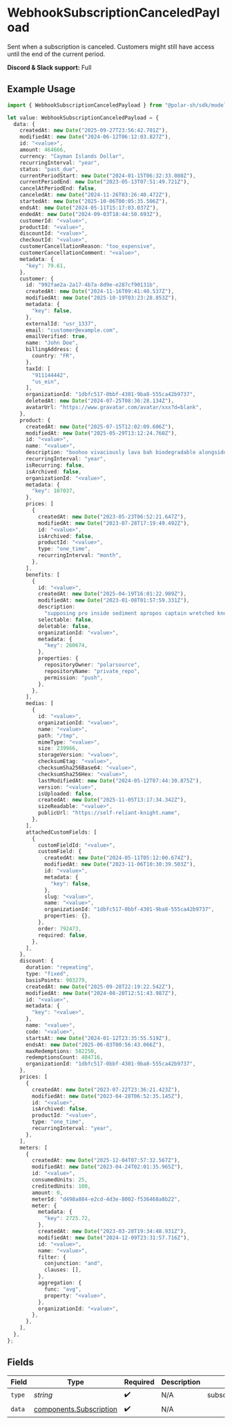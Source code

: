 # WebhookSubscriptionCanceledPayload

Sent when a subscription is canceled.
Customers might still have access until the end of the current period.

**Discord & Slack support:** Full

## Example Usage

```typescript
import { WebhookSubscriptionCanceledPayload } from "@polar-sh/sdk/models/components/webhooksubscriptioncanceledpayload.js";

let value: WebhookSubscriptionCanceledPayload = {
  data: {
    createdAt: new Date("2025-09-27T23:56:42.701Z"),
    modifiedAt: new Date("2024-06-12T06:12:03.827Z"),
    id: "<value>",
    amount: 464666,
    currency: "Cayman Islands Dollar",
    recurringInterval: "year",
    status: "past_due",
    currentPeriodStart: new Date("2024-01-15T06:32:33.080Z"),
    currentPeriodEnd: new Date("2023-05-13T07:51:49.721Z"),
    cancelAtPeriodEnd: false,
    canceledAt: new Date("2024-11-26T03:26:40.472Z"),
    startedAt: new Date("2025-10-06T00:05:35.506Z"),
    endsAt: new Date("2024-05-11T15:17:03.037Z"),
    endedAt: new Date("2024-09-03T18:44:50.693Z"),
    customerId: "<value>",
    productId: "<value>",
    discountId: "<value>",
    checkoutId: "<value>",
    customerCancellationReason: "too_expensive",
    customerCancellationComment: "<value>",
    metadata: {
      "key": 79.61,
    },
    customer: {
      id: "992fae2a-2a17-4b7a-8d9e-e287cf90131b",
      createdAt: new Date("2024-11-16T09:41:40.537Z"),
      modifiedAt: new Date("2025-10-19T03:23:28.853Z"),
      metadata: {
        "key": false,
      },
      externalId: "usr_1337",
      email: "customer@example.com",
      emailVerified: true,
      name: "John Doe",
      billingAddress: {
        country: "FR",
      },
      taxId: [
        "911144442",
        "us_ein",
      ],
      organizationId: "1dbfc517-0bbf-4301-9ba8-555ca42b9737",
      deletedAt: new Date("2024-07-25T08:36:28.134Z"),
      avatarUrl: "https://www.gravatar.com/avatar/xxx?d=blank",
    },
    product: {
      createdAt: new Date("2025-07-15T12:02:09.606Z"),
      modifiedAt: new Date("2025-05-29T13:12:24.760Z"),
      id: "<value>",
      name: "<value>",
      description: "boohoo vivaciously lava bah biodegradable alongside guzzle",
      recurringInterval: "year",
      isRecurring: false,
      isArchived: false,
      organizationId: "<value>",
      metadata: {
        "key": 107037,
      },
      prices: [
        {
          createdAt: new Date("2023-05-23T06:52:21.647Z"),
          modifiedAt: new Date("2023-07-28T17:19:49.492Z"),
          id: "<value>",
          isArchived: false,
          productId: "<value>",
          type: "one_time",
          recurringInterval: "month",
        },
      ],
      benefits: [
        {
          id: "<value>",
          createdAt: new Date("2025-04-19T16:01:22.989Z"),
          modifiedAt: new Date("2023-01-08T01:57:59.331Z"),
          description:
            "supposing pro inside sediment apropos captain wretched knottily",
          selectable: false,
          deletable: false,
          organizationId: "<value>",
          metadata: {
            "key": 260674,
          },
          properties: {
            repositoryOwner: "polarsource",
            repositoryName: "private_repo",
            permission: "push",
          },
        },
      ],
      medias: [
        {
          id: "<value>",
          organizationId: "<value>",
          name: "<value>",
          path: "/tmp",
          mimeType: "<value>",
          size: 239966,
          storageVersion: "<value>",
          checksumEtag: "<value>",
          checksumSha256Base64: "<value>",
          checksumSha256Hex: "<value>",
          lastModifiedAt: new Date("2024-05-12T07:44:30.875Z"),
          version: "<value>",
          isUploaded: false,
          createdAt: new Date("2025-11-05T13:17:34.342Z"),
          sizeReadable: "<value>",
          publicUrl: "https://self-reliant-knight.name",
        },
      ],
      attachedCustomFields: [
        {
          customFieldId: "<value>",
          customField: {
            createdAt: new Date("2024-05-11T05:12:00.674Z"),
            modifiedAt: new Date("2023-11-06T10:30:39.503Z"),
            id: "<value>",
            metadata: {
              "key": false,
            },
            slug: "<value>",
            name: "<value>",
            organizationId: "1dbfc517-0bbf-4301-9ba8-555ca42b9737",
            properties: {},
          },
          order: 792473,
          required: false,
        },
      ],
    },
    discount: {
      duration: "repeating",
      type: "fixed",
      basisPoints: 903279,
      createdAt: new Date("2025-09-28T22:19:22.542Z"),
      modifiedAt: new Date("2024-08-20T12:51:43.987Z"),
      id: "<value>",
      metadata: {
        "key": "<value>",
      },
      name: "<value>",
      code: "<value>",
      startsAt: new Date("2024-01-12T23:35:55.519Z"),
      endsAt: new Date("2025-06-03T00:56:43.066Z"),
      maxRedemptions: 582250,
      redemptionsCount: 484716,
      organizationId: "1dbfc517-0bbf-4301-9ba8-555ca42b9737",
    },
    prices: [
      {
        createdAt: new Date("2023-07-22T23:36:21.423Z"),
        modifiedAt: new Date("2023-04-28T06:52:35.145Z"),
        id: "<value>",
        isArchived: false,
        productId: "<value>",
        type: "one_time",
        recurringInterval: "year",
      },
    ],
    meters: [
      {
        createdAt: new Date("2025-12-04T07:57:32.567Z"),
        modifiedAt: new Date("2023-04-24T02:01:35.965Z"),
        id: "<value>",
        consumedUnits: 25,
        creditedUnits: 100,
        amount: 0,
        meterId: "d498a884-e2cd-4d3e-8002-f536468a8b22",
        meter: {
          metadata: {
            "key": 2725.72,
          },
          createdAt: new Date("2023-03-28T19:34:48.931Z"),
          modifiedAt: new Date("2024-12-09T23:31:57.716Z"),
          id: "<value>",
          name: "<value>",
          filter: {
            conjunction: "and",
            clauses: [],
          },
          aggregation: {
            func: "avg",
            property: "<value>",
          },
          organizationId: "<value>",
        },
      },
    ],
  },
};
```

## Fields

| Field                                                              | Type                                                               | Required                                                           | Description                                                        | Example                                                            |
| ------------------------------------------------------------------ | ------------------------------------------------------------------ | ------------------------------------------------------------------ | ------------------------------------------------------------------ | ------------------------------------------------------------------ |
| `type`                                                             | *string*                                                           | :heavy_check_mark:                                                 | N/A                                                                | subscription.canceled                                              |
| `data`                                                             | [components.Subscription](../../models/components/subscription.md) | :heavy_check_mark:                                                 | N/A                                                                |                                                                    |